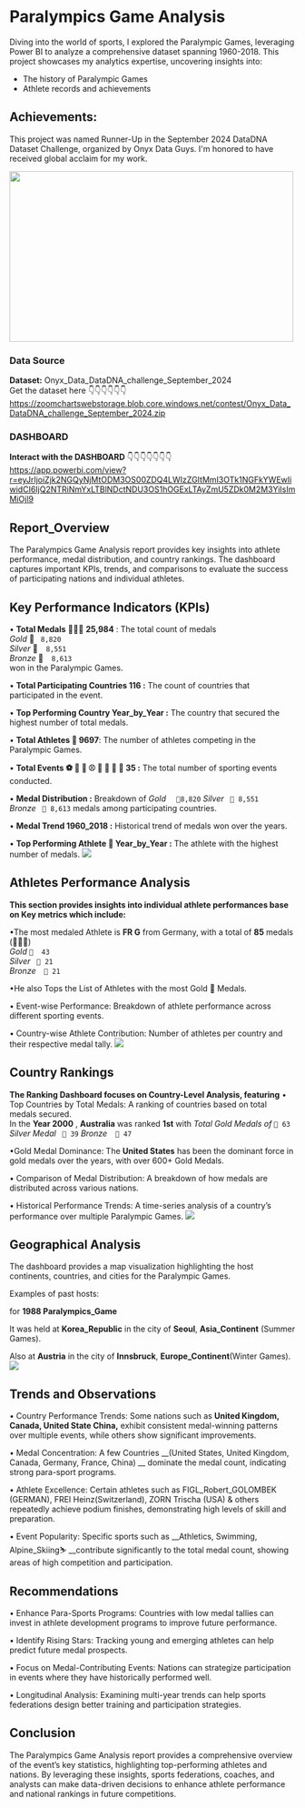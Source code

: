 
# __Paralympics Game Analysis__ 

Diving into the world of sports, I explored the Paralympic Games, leveraging Power BI to analyze a comprehensive dataset spanning 1960-2018. This project showcases my analytics expertise, uncovering insights into:


- The history of Paralympic Games
- Athlete records and achievements
  
## __Achievements:__

This project was named Runner-Up in the September 2024 DataDNA Dataset Challenge, organized by Onyx Data Guys. I'm honored to have received global acclaim for my work.

  <img src="https://github.com/Marvelous-Ogungbile/Paralympics-Game-Analysis/blob/main/image_20240930_0900391412e6b4-cc22-49e6-83ce-4e57953465f8.jpg" width="500" height="300">  


###  __Data Source__  

__Dataset:__ Onyx_Data_DataDNA_challenge_September_2024  
Get the dataset here 👇👇👇👇👇👇  
https://zoomchartswebstorage.blob.core.windows.net/contest/Onyx_Data_DataDNA_challenge_September_2024.zip

### __DASHBOARD__
__Interact with the DASHBOARD__ 👇👇👇👇👇👇👇  
https://app.powerbi.com/view?r=eyJrIjoiZjk2NGQyNjMtODM3OS00ZDQ4LWIzZGItMmI3OTk1NGFkYWEwIiwidCI6IjQ2NTRiNmYxLTBlNDctNDU3OS1hOGExLTAyZmU5ZDk0M2M3YiIsImMiOjl9


## __Report_Overview__
The Paralympics Game Analysis report provides key insights into athlete performance, medal distribution, and country rankings. The dashboard captures important KPIs, trends, and comparisons to evaluate the success of participating nations and individual athletes.
## Key Performance Indicators (KPIs)
•	__Total Medals__ 🥇🥈🥉 __25,984__  :  The total count of medals  
  *Gold*  🥇  ` 8,820`     
*Silver* 🥈`  8,551`   
 *Bronze* 🥉`  8,613`  
  won in the Paralympic Games.

•	__Total Participating Countries 116 :__  The count of countries that participated in the event.

•	__Top Performing Country Year_by_Year :__  The country that secured the highest number of total medals.

•	__Total Athletes  🏃 9697__: The number of athletes competing in the Paralympic Games.


•	__Total Events ⚽️ 🏀 🏈 ⚾️ 🎾 🏐 🏉 🎱 35 :__ The total number of sporting events conducted.

•	__Medal Distribution :__ Breakdown of   *Gold*   `  🥇8,820`     *Silver* ` 🥈 8,551`   
 *Bronze* ` 🥉 8,613`   medals among participating countries.

•	__Medal Trend 1960_2018  :__ Historical trend of medals won over the years.

•	__Top Performing Athlete 🏃 Year_by_Year :__ The athlete with the highest number of medals.
![](https://github.com/Marvelous-Ogungbile/Paralympics-Game-Analysis/blob/main/Picture1y.png)


## __Athletes Performance Analysis__
__This section provides insights into individual athlete performances base on Key metrics which include:__

•The most medaled Athlete is __FR G__ from Germany, with a total of __85__ medals (🥇🥈🥉)  
*Gold*   `🥇  43`    
   *Silver* ` 🥈 21`   
 *Bronze*`  🥉 21`  

•He also Tops the List of Athletes with the most Gold 🥇 Medals.

•	Event-wise Performance: Breakdown of athlete performance across different sporting events.

•	Country-wise Athlete Contribution: Number of athletes per country and their respective medal tally.
![](https://github.com/Marvelous-Ogungbile/Paralympics-Game-Analysis/blob/main/Dashboard%20_Athletes.png)


## __Country Rankings__
__The Ranking Dashboard focuses on Country-Level Analysis, featuring__
•	Top Countries by Total Medals: A ranking of countries based on total medals secured.  
In the __Year 2000__ ,
__Australia__ was ranked __1st__ with *Total Gold Medals of* `🥇 63`    *Silver Medal* ` 🥈 39`   *Bronze*`  🥉 47`  

•Gold Medal Dominance: The __United States__ has been the dominant force in gold medals over the years, with over 600+ Gold Medals.

•	Comparison of Medal Distribution: A breakdown of how medals are distributed across various nations.

•	Historical Performance Trends: A time-series analysis of a country’s performance over multiple Paralympic Games.
![](https://github.com/Marvelous-Ogungbile/Paralympics-Game-Analysis/blob/main/Ranking_Table.png)


## __Geographical Analysis__

The dashboard provides a map visualization highlighting the host continents, countries, and cities for the Paralympic Games.

Examples of past hosts: 

for __1988 Paralympics_Game__

It was held at __Korea_Republic__ in the city of __Seoul__, __Asia_Continent__ (Summer Games).

Also at __Austria__  in the city of __Innsbruck__,  __Europe_Continent__(Winter Games).
![](https://github.com/Marvelous-Ogungbile/Paralympics-Game-Analysis/blob/main/Geograhical%20Analysis.png)

## __Trends and Observations__
•	Country Performance Trends: Some nations such as  __United Kingdom, Canada, United State China,__ exhibit consistent medal-winning patterns over multiple events, while others show significant improvements.

•	Medal Concentration: A few Countries __(United States, United Kingdom, Canada, Germany, France, China) __ dominate the medal count, indicating strong para-sport programs.

•	Athlete Excellence: Certain athletes such as FIGL_Robert_GOLOMBEK (GERMAN), FREI Heinz(Switzerland), ZORN Trischa (USA) & others repeatedly achieve podium finishes, demonstrating high levels of skill and preparation.

•	Event Popularity: Specific sports such as __Athletics, Swimming, Alpine_Skiing⛷ __contribute significantly to the total medal count, showing areas of high competition and participation.


## __Recommendations__
•	Enhance Para-Sports Programs: Countries with low medal tallies can invest in athlete development programs to improve future performance.

•	Identify Rising Stars: Tracking young and emerging athletes can help predict future medal prospects.

•	Focus on Medal-Contributing Events: Nations can strategize participation in events where they have historically performed well.

•	Longitudinal Analysis: Examining multi-year trends can help sports federations design better training and participation strategies.


## __Conclusion__
The Paralympics Game Analysis report provides a comprehensive overview of the event’s key statistics, highlighting top-performing athletes and nations. By leveraging these insights, sports federations, coaches, and analysts can make data-driven decisions to enhance athlete performance and national rankings in future competitions.

